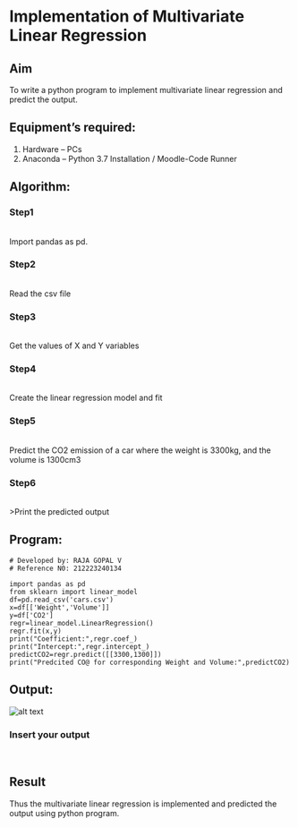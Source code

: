 # Implementation of Multivariate Linear Regression
## Aim
To write a python program to implement multivariate linear regression and predict the output.
## Equipment’s required:
1.	Hardware – PCs
2.	Anaconda – Python 3.7 Installation / Moodle-Code Runner
## Algorithm:
### Step1
<br>Import pandas as pd.</br>

### Step2
<br>Read the csv file

### Step3
<br>Get the values of X and Y variables

### Step4
<br>Create the linear regression model and fit

### Step5
<br>Predict the CO2 emission of a car where the weight is 3300kg, and the volume is 1300cm3

### Step6
<br>>Print the predicted output

## Program:
```
# Developed by: RAJA GOPAL V
# Reference N0: 212223240134

import pandas as pd
from sklearn import linear_model
df=pd.read_csv('cars.csv')
x=df[['Weight','Volume']]
y=df['CO2']
regr=linear_model.LinearRegression()
regr.fit(x,y)
print("Coefficient:",regr.coef_)
print("Intercept:",regr.intercept_)
predictCO2=regr.predict([[3300,1300]])
print("Predcited CO@ for corresponding Weight and Volume:",predictCO2)
```
## Output:
![alt text](image.png)
### Insert your output

<br>

## Result
Thus the multivariate linear regression is implemented and predicted the output using python program.
